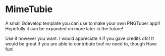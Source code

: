 # MimeTubie

A small Gdevelop template you can use to make your own PNGTuber app!!
Hopefully it can be expanded on more later in the future!

Use it however you want. I would appreciate it if you gave credits ofc!
It would be great if you are able to contribute too! no need to, though
Have fun!
